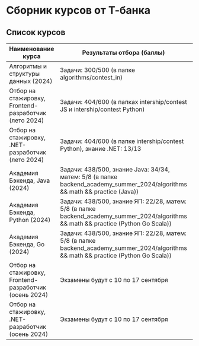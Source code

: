 # Сборник курсов от Т-банка

## Список курсов

| Наименование курса | Результаты отбора (баллы) | Итог |
| ------------------ | ------------------------- | ---- |
| Алгоритмы и структуры данных (2024) | Задачи: 300/500 (в папке algorithms/contest_in) | Прошла (решение дз в папке algorithms/homework) |
| Отбор на стажировку, Frontend-разработчик (лето 2024) | Задачи: 404/600 (в папках intership/contest JS и intership/contest Python) | Отказалась от собеседования |
| Отбор на стажировку, .NET-разработчик (лето 2024) | Задачи: 404/600 (в папке intership/contest Python), знание .NET: 13/13 | Не прошла |
| Академия Бэкенда, Java (2024) | Задачи: 438/500, знание Java: 34/34, матем: 5/8 (в папке backend_academy_summer_2024/algorithms && math && practice (Java)) | Прошла (решение дз в папке backend_academy_summer_2024/homework) |
| Академия Бэкенда, Python (2024) | Задачи: 438/500, знание ЯП: 22/28, матем: 5/8 (в папке backend_academy_summer_2024/algorithms && math && practice (Python Go Scala)) | Не прошла |
| Академия Бэкенда, Go (2024) | Задачи: 438/500, знание ЯП: 22/28, матем: 5/8 (в папке backend_academy_summer_2024/algorithms && math && practice (Python Go Scala)) | Не прошла |
| Отбор на стажировку, Frontend-разработчик (осень 2024) | Экзамены будут с 10 по 17 сентября | Экзамены будут с 10 по 17 сентября |
| Отбор на стажировку, .NET-разработчик (осень 2024) | Экзамены будут с 10 по 17 сентября | Экзамены будут с 10 по 17 сентября |
